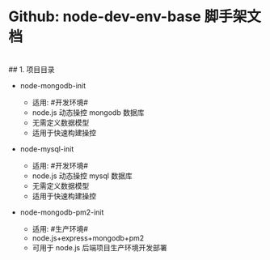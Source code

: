 # Github: node-dev-env-base 脚手架文档

<br/>
## 1. 项目目录

- node-mongodb-init

  - 适用: #开发环境#
  - node.js 动态操控 mongodb 数据库
  - 无需定义数据模型
  - 适用于快速构建操控

- node-mysql-init

  - 适用: #开发环境#
  - node.js 动态操控 mysql 数据库
  - 无需定义数据模型
  - 适用于快速构建操控

- node-mongodb-pm2-init

  - 适用: #生产环境#
  - node.js+express+mongodb+pm2
  - 可用于 node.js 后端项目生产环境开发部署
